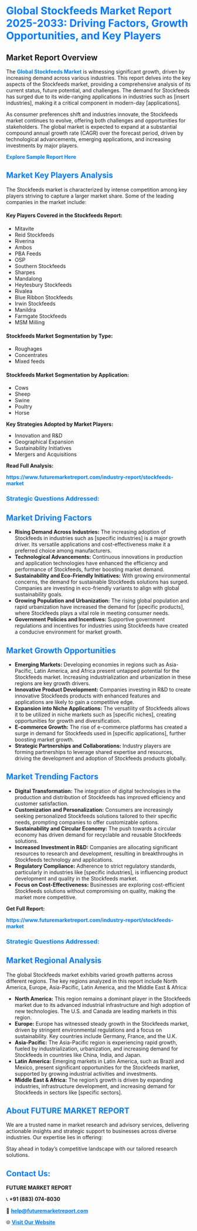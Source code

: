 <h1 style="color: #007BFF;">Global Stockfeeds Market Report 2025-2033: Driving Factors, Growth Opportunities, and Key Players</h1>

<section id="overview">
<h2>Market Report Overview</h2>
<p>The <a href="https://www.futuremarketreport.com/industry-report/stockfeeds-market" style="color: #007BFF; text-decoration: none;"><strong>Global Stockfeeds Market</strong></a> is witnessing significant growth, driven by increasing demand across various industries. This report delves into the key aspects of the Stockfeeds market, providing a comprehensive analysis of its current status, future potential, and challenges. The demand for Stockfeeds has surged due to its wide-ranging applications in industries such as [insert industries], making it a critical component in modern-day [applications].</p>
<p>As consumer preferences shift and industries innovate, the Stockfeeds market continues to evolve, offering both challenges and opportunities for stakeholders. The global market is expected to expand at a substantial compound annual growth rate (CAGR) over the forecast period, driven by technological advancements, emerging applications, and increasing investments by major players.</p>
</section>

<section id="overview">
<p><a href="https://www.futuremarketreport.com/request-sample/reportId=114154" style="color: #007BFF; text-decoration: none;"><strong>Explore Sample Report Here</strong></a></p>
</section>

<section id="key-players">
<h2 style="color: #007BFF;">Market Key Players Analysis</h2>
<p>The Stockfeeds market is characterized by intense competition among key players striving to capture a larger market share. Some of the leading companies in the market include:</p>
<h4>Key Players Covered in the Stockfeeds Report:</h4>
<ul><li>Mitavite</li><li>Reid Stockfeeds</li><li>Riverina</li><li>Ambos</li><li>PBA Feeds</li><li>OSP</li><li>Southern Stockfeeds</li><li>Sharpes</li><li>Mandalong</li><li>Heytesbury Stockfeeds</li><li>Rivalea</li><li>Blue Ribbon Stockfeeds</li><li>Irwin Stockfeeds</li><li>Manildra</li><li>Farmgate Stockfeeds</li><li>MSM Milling</li></ul>
<h4>Stockfeeds Market Segmentation by Type:</h4>
<ul><li>Roughages</li><li>Concentrates</li><li>Mixed feeds</li></ul>

<h4>Stockfeeds Market Segmentation by Application:</h4>
<ul><li>Cows</li><li>Sheep</li><li>Swine</li><li>Poultry</li><li>Horse</li></ul>
<p><strong>Key Strategies Adopted by Market Players:</strong></p>
<ul>
<li>Innovation and R&D</li>
<li>Geographical Expansion</li>
<li>Sustainability Initiatives</li>
<li>Mergers and Acquisitions</li>
</ul>
</section>

<section>
<p><strong>Read Full Analysis: </strong></p><a href="https://www.futuremarketreport.com/industry-report/stockfeeds-market" style="color: #007BFF; text-decoration: none;"><strong>https://www.futuremarketreport.com/industry-report/stockfeeds-market</strong></a>
<h3 style="color: #007BFF;">Strategic Questions Addressed:</h3>
</section>

<section id="driving-factors">
<h2 style="color: #007BFF;">Market Driving Factors</h2>
<ul>
<li><strong>Rising Demand Across Industries:</strong> The increasing adoption of Stockfeeds in industries such as [specific industries] is a major growth driver. Its versatile applications and cost-effectiveness make it a preferred choice among manufacturers.</li>
<li><strong>Technological Advancements:</strong> Continuous innovations in production and application technologies have enhanced the efficiency and performance of Stockfeeds, further boosting market demand.</li>
<li><strong>Sustainability and Eco-Friendly Initiatives:</strong> With growing environmental concerns, the demand for sustainable Stockfeeds solutions has surged. Companies are investing in eco-friendly variants to align with global sustainability goals.</li>
<li><strong>Growing Population and Urbanization:</strong> The rising global population and rapid urbanization have increased the demand for [specific products], where Stockfeeds plays a vital role in meeting consumer needs.</li>
<li><strong>Government Policies and Incentives:</strong> Supportive government regulations and incentives for industries using Stockfeeds have created a conducive environment for market growth.</li>
</ul>
</section>

<section id="growth-opportunities">
<h2 style="color: #007BFF;">Market Growth Opportunities</h2>
<ul>
<li><strong>Emerging Markets:</strong> Developing economies in regions such as Asia-Pacific, Latin America, and Africa present untapped potential for the Stockfeeds market. Increasing industrialization and urbanization in these regions are key growth drivers.</li>
<li><strong>Innovative Product Development:</strong> Companies investing in R&D to create innovative Stockfeeds products with enhanced features and applications are likely to gain a competitive edge.</li>
<li><strong>Expansion into Niche Applications:</strong> The versatility of Stockfeeds allows it to be utilized in niche markets such as [specific niches], creating opportunities for growth and diversification.</li>
<li><strong>E-commerce Growth:</strong> The rise of e-commerce platforms has created a surge in demand for Stockfeeds used in [specific applications], further boosting market growth.</li>
<li><strong>Strategic Partnerships and Collaborations:</strong> Industry players are forming partnerships to leverage shared expertise and resources, driving the development and adoption of Stockfeeds products globally.</li>
</ul>
</section>

<section id="trending-factors">
<h2 style="color: #007BFF;">Market Trending Factors</h2>
<ul>
<li><strong>Digital Transformation:</strong> The integration of digital technologies in the production and distribution of Stockfeeds has improved efficiency and customer satisfaction.</li>
<li><strong>Customization and Personalization:</strong> Consumers are increasingly seeking personalized Stockfeeds solutions tailored to their specific needs, prompting companies to offer customizable options.</li>
<li><strong>Sustainability and Circular Economy:</strong> The push towards a circular economy has driven demand for recyclable and reusable Stockfeeds solutions.</li>
<li><strong>Increased Investment in R&D:</strong> Companies are allocating significant resources to research and development, resulting in breakthroughs in Stockfeeds technology and applications.</li>
<li><strong>Regulatory Compliance:</strong> Adherence to strict regulatory standards, particularly in industries like [specific industries], is influencing product development and quality in the Stockfeeds market.</li>
<li><strong>Focus on Cost-Effectiveness:</strong> Businesses are exploring cost-efficient Stockfeeds solutions without compromising on quality, making the market more competitive.</li>
</ul>
</section>

<section>
<p><strong>Get Full Report: </strong></p><a href="https://www.futuremarketreport.com/industry-report/stockfeeds-market" style="color: #007BFF; text-decoration: none;"><strong>https://www.futuremarketreport.com/industry-report/stockfeeds-market</strong></a>
<h3 style="color: #007BFF;">Strategic Questions Addressed:</h3>
</section>


<section id="regional-analysis">
<h2 style="color: #007BFF;">Market Regional Analysis</h2>
<p>The global Stockfeeds market exhibits varied growth patterns across different regions. The key regions analyzed in this report include North America, Europe, Asia-Pacific, Latin America, and the Middle East & Africa:</p>
<ul>
<li><strong>North America:</strong> This region remains a dominant player in the Stockfeeds market due to its advanced industrial infrastructure and high adoption of new technologies. The U.S. and Canada are leading markets in this region.</li>
<li><strong>Europe:</strong> Europe has witnessed steady growth in the Stockfeeds market, driven by stringent environmental regulations and a focus on sustainability. Key countries include Germany, France, and the U.K.</li>
<li><strong>Asia-Pacific:</strong> The Asia-Pacific region is experiencing rapid growth, fueled by industrialization, urbanization, and increasing demand for Stockfeeds in countries like China, India, and Japan.</li>
<li><strong>Latin America:</strong> Emerging markets in Latin America, such as Brazil and Mexico, present significant opportunities for the Stockfeeds market, supported by growing industrial activities and investments.</li>
<li><strong>Middle East & Africa:</strong> The region’s growth is driven by expanding industries, infrastructure development, and increasing demand for Stockfeeds in sectors like [specific sectors].</li>
</ul>
</section>

<footer>
<h2 style="color: #007BFF;">About FUTURE MARKET REPORT</h2>
<p>We are a trusted name in market research and advisory services, delivering actionable insights and strategic support to businesses across diverse industries. Our expertise lies in offering:</p>

<p>Stay ahead in today’s competitive landscape with our tailored research solutions.</p>

<h2 style="color: #007BFF;">Contact Us:</h2>
<p><strong>FUTURE MARKET REPORT</strong></p>
<p>📞 <strong>+91 (883) 074-8030</strong></p>
<p>📧 <strong><a href="mailto:help@futuremarketreport.com" style="color: #007BFF;">help@futuremarketreport.com</a></strong></p>
<p>🌐 <strong><a href="https://www.futuremarketreport.com/" style="color: #007BFF;">Visit Our Website</a></strong></p>
</footer>